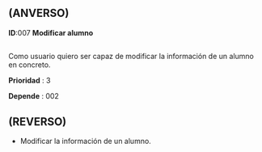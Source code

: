 ## (ANVERSO)

**ID**:007 **Modificar alumno**

##

Como usuario quiero ser capaz de modificar la información de un alumno en concreto.

**Prioridad** : 3

**Depende** : 002

##

## (REVERSO)

* Modificar la información de un alumno.


